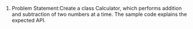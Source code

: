 1. Problem Statement:Create a class Calculator, which performs addition and subtraction of two numbers at a time. The sample code explains the expected API.
